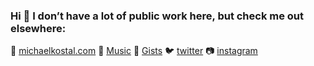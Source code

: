 ### Hi 👋 I don’t have a lot of public work here, but check me out elsewhere:

🎨 [michaelkostal.com](http://michaelkostal.com) 
🎸 [Music](http://music.michaelkostal.com) 
📓 [Gists](https://gist.github.com/michaelkostal)
🐦 [twitter](http://twitter.com/michaelkostal)
📷 [instagram](http://instagram.com/michaelkostal)

<!--
**michaelkostal/michaelkostal** is a ✨ _special_ ✨ repository because its `README.md` (this file) appears on your GitHub profile.

Here are some ideas to get you started:

- 🔭 I’m currently working on ...
- 🌱 I’m currently learning ...
- 👯 I’m looking to collaborate on ...
- 🤔 I’m looking for help with ...
- 💬 Ask me about ...
- 📫 How to reach me: ...
- 😄 Pronouns: ...
- ⚡ Fun fact: ...
-->
